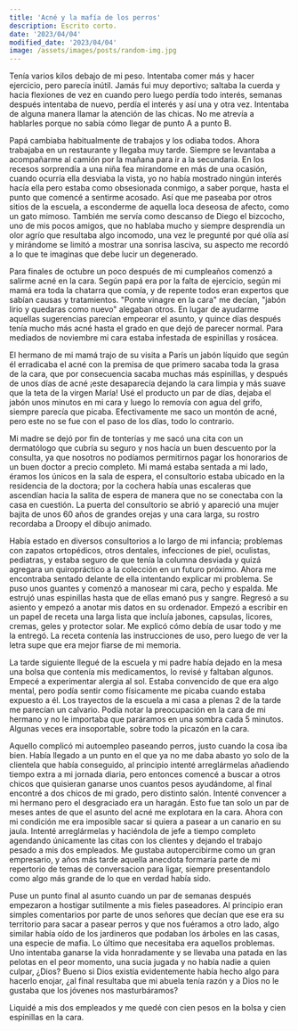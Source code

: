 ```yaml
---
title: 'Acné y la mafía de los perros'
description: Escrito corto.
date: '2023/04/04'
modified_date: '2023/04/04'
image: /assets/images/posts/random-img.jpg
---
```


Tenía varios kilos debajo de mi peso. Intentaba comer más y hacer ejercicio, pero parecía inútil. Jamás fui muy deportivo; saltaba la cuerda y hacia flexiones de vez en cuando pero luego perdía todo interés, semanas después intentaba de nuevo, perdía el interés y así una y otra vez. Intentaba de alguna manera llamar la atención de las chicas. No me atrevía a hablarles porque no sabía cómo llegar de punto A a punto B.

Papá cambiaba habitualmente de trabajos y los odiaba todos. Ahora trabajaba en un restaurante y llegaba muy tarde. Siempre se levantaba a acompañarme al camión por la mañana para ir a la secundaria. En los recesos sorprendía a una niña fea mirandome en más de una ocasión, cuando ocurría ella desviaba la vista, yo no había mostrado ningún interés hacía ella pero estaba como obsesionada conmigo, a saber porque, hasta el punto que comencé a sentirme acosado. Así que me paseaba por otros sitios de la escuela, a esconderme de aquella loca deseosa de afecto, como un gato mimoso. También me servía como descanso de Diego el bizcocho, uno de mis pocos amigos, que no hablaba mucho y siempre desprendía un olor agrío que resultaba algo incomodo, una vez le pregunté por qué olía así y mirándome se limitó a mostrar una sonrisa lasciva, su aspecto me recordó a lo que te imaginas que debe lucir un degenerado.

Para finales de octubre un poco después de mi cumpleaños comenzó a salirme acné en la cara. Según papá era por la falta de ejercicio, según mi mamá era toda la chatarra que comía, y de repente todos eran expertos que sabían causas y tratamientos. "Ponte vinagre en la cara" me decían, "jabón lirio y quedaras como nuevo" alegaban otros. En lugar de ayudarme aquellas sugerencias parecían empeorar el asunto, y quince días después tenía mucho más acné hasta el grado en que dejó de parecer normal. Para mediados de noviembre mi cara estaba infestada de espinillas y rosácea. 

El hermano de mi mamá trajo de su visita a París un jabón líquido que según él erradicaba el acné con la premisa de que primero sacaba toda la grasa de la cara, que por consecuencia sacaba muchas más espinillas, y después de unos días de acné ¡este desaparecía dejando la cara limpia y más suave que la teta de la virgen María! Usé el producto un par de días, dejaba el jabón unos minutos en mi cara y luego lo removía con agua del grifo, siempre parecía que picaba. Efectivamente me saco un montón de acné, pero este no se fue con el paso de los días, todo lo contrario.

Mi madre se dejó por fin de tonterías y me sacó una cita con un dermatólogo que cubría su seguro y nos hacía un buen descuento por la consulta, ya que nosotros no podíamos permitirnos pagar los honorarios de un buen doctor a precio completo. Mi mamá estaba sentada a mi lado, éramos los únicos en la sala de espera, el consultorio estaba ubicado en la residencia de la doctora; por la cochera había unas escaleras que ascendían hacia la salita de espera de manera que no se conectaba con la casa en cuestión. La puerta del consultorio se abrió y apareció una mujer bajita de unos 60 años de grandes orejas y una cara larga, su rostro recordaba a Droopy el dibujo animado.

Había estado en diversos consultorios a lo largo de mi infancia; problemas con zapatos ortopédicos, otros dentales, infecciones de piel, oculistas, pediatras, y estaba seguro de que tenía la columna desviada y quizá agregara un quiropráctico a la colección en un futuro próximo. Ahora me encontraba sentado delante de ella intentando explicar mi problema. Se puso unos guantes y comenzó a manosear mi cara, pecho y espalda. Me estrujó unas espinillas hasta que de ellas emanó pus y sangre. Regresó a su asiento y empezó a anotar mis datos en su ordenador. Empezó a escribir en un papel de receta una larga lista que incluía jabones, capsulas, licores, cremas, geles y protector solar. Me explicó cómo debía de usar todo y me la entregó. La receta contenía las instrucciones de uso, pero luego de ver la letra supe que era mejor fiarse de mi memoria.

La tarde siguiente llegué de la escuela y mi padre había dejado en la mesa una bolsa que contenía mis medicamentos, lo revisé y faltaban algunos. Empecé a experimentar alergia al sol. Estaba convencido de que era algo mental, pero podía sentir como físicamente me picaba cuando estaba expuesto a él. Los trayectos de la escuela a mi casa a plenas 2 de la tarde me parecían un calvario. Podía notar la preocupación en la cara de mi hermano y no le importaba que paráramos en una sombra cada 5 minutos. Algunas veces era insoportable, sobre todo la picazón en la cara.

Aquello complicó mi autoempleo paseando perros, justo cuando la cosa iba bien. Había llegado a un punto en el que ya no me daba abasto yo solo de la clientela que había conseguido, al principio intenté arreglármelas añadiendo tiempo extra a mi jornada diaria, pero entonces comencé a buscar a otros chicos que quisieran ganarse unos cuantos pesos ayudándome, al final encontré a dos chicos de mi grado, pero distinto salón. Intenté convencer a mi hermano pero el desgraciado era un haragán. Esto fue tan solo un par de meses antes de que el asunto del acné me explotara en la cara. Ahora con mi condición me era imposible sacar si quiera a pasear a un canario en su jaula. Intenté arreglármelas y haciéndola de jefe a tiempo completo agendando únicamente las citas con los clientes y dejando el trabajo pesado a mis dos empleados. Me gustaba autopercibirme como un gran empresario, y años más tarde aquella anecdota formaría parte de mi repertorio de temas de conversacion para ligar, siempre presentandolo como algo más grande de lo que en verdad había sido. 

Puse un punto final al asunto cuando un par de semanas después empezaron a hostigar sutilmente a mis fieles paseadores. Al principio eran simples comentarios por parte de unos señores que decían que ese era su territorio para sacar a pasear perros y que nos fuéramos a otro lado, algo similar había oído de los jardineros que podaban los árboles en las casas, una especie de mafia. Lo último que necesitaba era aquellos problemas. Uno intentaba ganarse la vida honradamente y se llevaba una patada en las pelotas en el peor momento, una sucia jugada y no había nadie a quien culpar, ¿Dios? Bueno si Dios existía evidentemente había hecho algo para hacerlo enojar, ¿al final resultaba que mi abuela tenía razón y a Dios no le gustaba que los jóvenes nos masturbáramos?

Liquidé a mis dos empleados y me quedé con cien pesos en la bolsa y cien espinillas en la cara.